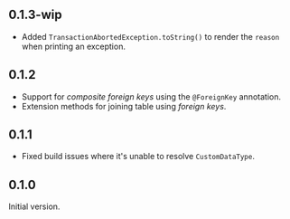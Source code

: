 ## 0.1.3-wip
 * Added `TransactionAbortedException.toString()` to render the `reason` when
   printing an exception.

## 0.1.2
 * Support for _composite foreign keys_ using the `@ForeignKey` annotation.
 * Extension methods for joining table using _foreign keys_.

## 0.1.1
 * Fixed build issues where it's unable to resolve `CustomDataType`.

## 0.1.0

Initial version.
